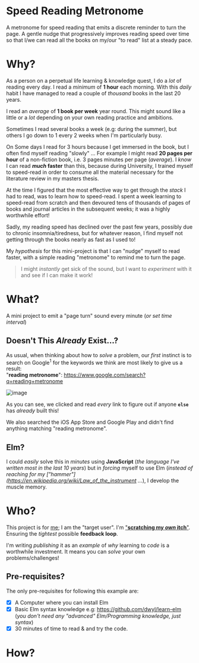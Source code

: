 # Speed Reading Metronome

A metronome for speed reading that emits a discrete reminder to turn the page.
A gentle nudge that progressively improves reading speed over time
so that I/we can read all the books on my/our "to read" list at a steady pace.


# Why?

As a person on a perpetual life learning & knowledge quest,
I do a *lot* of reading every day.
I read a _minimum_ of **1 hour** each morning.
With this _daily_ habit I have managed to read
a couple of _thousand_ books in the last 20 years.

I read an _average_ of **1 book per week** year round.
This might sound like a little or a _lot_
depending on your own reading practice and ambitions.

Sometimes I read several books a week (e.g: during the summer),
but others I go down to 1 every 2 weeks when I'm particularly busy.


On Some days I read for 3 hours because I get immersed in the book,
but I often find myself reading "slowly" ...
For example I might read **20 pages per hour** of a non-fiction book,
i.e. 3 pages minutes per page (_average_).
I _know_ I can read **_much_ faster** than this,
because during University, I trained myself to speed-read
in order to consume all the material necessary
for the literature review in my masters thesis.

At the time I figured that the most effective way to get through the _stack_
I had to read, was to learn how to speed-read.
I spent a week learning to speed-read from scratch
and then devoured tens of thousands of pages of books and journal articles
in the subsequent weeks; it was a highly worthwhile effort!

Sadly, my reading speed has declined over the past few years,
possibly due to chronic insomnia/tiredness, but for whatever reason,
I find myself not getting through the books nearly as fast as I used to!

My _hypothesis_ for this mini-project is that
I can "nudge" myself to read faster,
with a simple reading "metronome"
to remind me to turn the page.

> I might _instantly_ get sick of the sound,
but I want to _experiment_ with it and see if I can make it work!

# What?

A mini project to emit a "page turn" sound every minute (_or set time interval_)





## Doesn't This _Already_ Exist...?

As usual, when thinking about how to _solve_ a problem,
our _first_ instinct is to search on Google<sup>1</sup> for
the keywords we think are most likely to give us a result: <br />
"**reading metronome**": https://www.google.com/search?q=reading+metronome

![image](https://user-images.githubusercontent.com/194400/48310966-c56ae080-e58f-11e8-98ce-b60fc6574143.png)

As you can see, we clicked and read _every_ link to figure out if
anyone **`else`** has _already_ built this!

We also searched the iOS App Store and Google Play
and didn't find anything matching "reading metronome".

>

## Elm?

I could _easily_ solve this in _minutes_ using **JavaScript**
(_the language I've written most in the last 10 years_)
but in _forcing_ myself to use Elm (_instead of reaching for my
  ["hammer"](https://en.wikipedia.org/wiki/Law_of_the_instrument ..._),
I develop the muscle memory.


# Who?

This project is for [me](https://github.com/nelsonic);
I am the "target user".
I'm ["**scratching my _own_ itch**"](https://en.wiktionary.org/wiki/scratch_one%27s_own_itch).
Ensuring the _tightest_ possible **feedback loop**.

I'm writing _publishing_ it as an _example_
of _why_ learning to _code_
is a worthwhile investment.
It means you can _solve_ your own problems/challenges!

## Pre-requisites?

The only pre-requisites for following this example are:
+ [x] A Computer where you can install Elm
+ [x] Basic Elm syntax knowledge e.g: https://github.com/dwyl/learn-elm
(_you don't need any "advanced" Elm/Programming knowledge, just syntax_)
+ [x] 30 minutes of time to read & and try the code.

# How?

